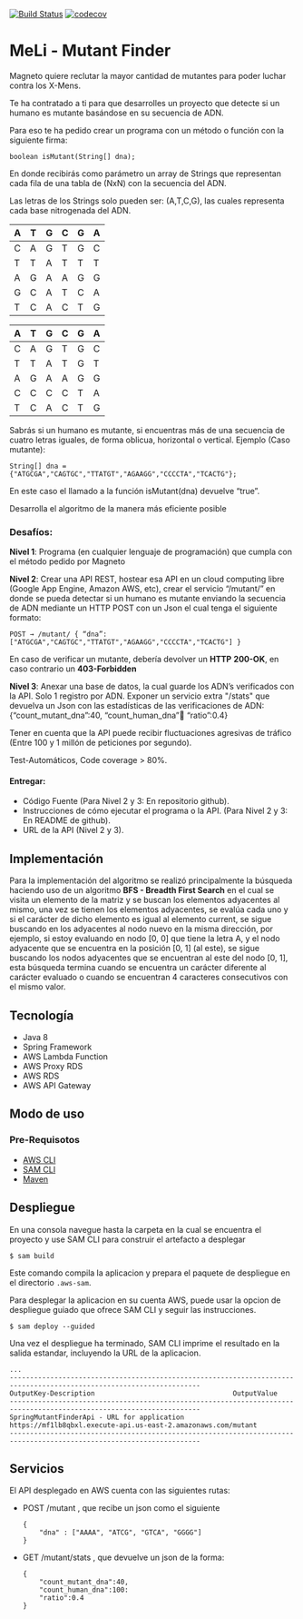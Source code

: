 [![Build Status](https://travis-ci.com/gustavomina/meli.svg?branch=master)](https://travis-ci.com/gustavomina/meli)   [![codecov](https://codecov.io/gh/gustavomina/meli/branch/master/graph/badge.svg?token=MNSAV8XWCF)](https://codecov.io/gh/gustavomina/meli)

# MeLi - Mutant Finder

Magneto quiere reclutar la mayor cantidad de mutantes para poder luchar contra los X-Mens. 

Te ha contratado a ti para que desarrolles un proyecto que detecte si un humano es mutante basándose en su secuencia de ADN.

Para eso te ha pedido crear un programa con un método o función con la siguiente firma: 

``boolean isMutant(String[] dna);``

En donde recibirás como parámetro un array de Strings que representan cada fila de una tabla de (NxN) con la secuencia del ADN.

Las letras de los Strings solo pueden ser: (A,T,C,G), las cuales representa cada base nitrogenada del ADN. 


| A | T | G | C | G | A |
| ------ | ------ | ------ | ------ |  ------ | ------ |
| C | A | G | T | G | C | 
| T | T | A | T | T | T |
| A | G | A | A | G | G |
| G | C | A | T | C | A |
| T | C | A | C | T | G |


| A | T | G | C | G | A |
| ------ | ------ | ------ | ------ |  ------ | ------ |
| C | A | G | T | G | C |
| T | T | A | T | G | T |
| A | G | A | A | G | G |
| C | C | C | C | T | A |
| T | C | A | C | T | G |

Sabrás si un humano es mutante, si encuentras ​más de una secuencia de cuatro letras iguales​, de forma oblicua, horizontal o vertical.
Ejemplo (Caso mutante): 
 
``String[] dna = {"ATGCGA","CAGTGC","TTATGT","AGAAGG","CCCCTA","TCACTG"};``
 
En este caso el llamado a la función isMutant(dna) devuelve “true”. 
 
Desarrolla el algoritmo de la manera más eficiente posible

### Desafíos:

**Nivel 1**: Programa (en cualquier lenguaje de programación) que cumpla con el método pedido por Magneto

**Nivel 2**: Crear una API REST, hostear esa API en un cloud computing libre (Google App Engine, Amazon AWS, etc), crear el servicio “/mutant/” en donde se pueda detectar si un humano es mutante enviando la secuencia de ADN mediante un HTTP POST con un Json el cual tenga el siguiente formato: 

`` POST → /mutant/ { “dna”:["ATGCGA","CAGTGC","TTATGT","AGAAGG","CCCCTA","TCACTG"] } ``

En caso de verificar un mutante, debería devolver un **HTTP** **200-OK**, en caso contrario un **403-Forbidden** 

**Nivel 3**: Anexar una base de datos, la cual guarde los ADN’s verificados con la API. Solo 1 registro por ADN. Exponer un servicio extra "/stats" que devuelva un Json con las estadísticas de las verificaciones de ADN: {“count_mutant_dna”:40, “count_human_dna”:100: “ratio”:0.4} 

Tener en cuenta que la API puede recibir fluctuaciones agresivas de tráfico (Entre 100 y 1 millón de peticiones por segundo). 
 
Test-Automáticos, Code coverage > 80%. 

 
#### Entregar: 
 
- Código Fuente (Para Nivel 2 y 3: En repositorio github). 
- Instrucciones de cómo ejecutar el programa o la API. (Para Nivel 2 y 3: En README de github).
- URL de la API (Nivel 2 y 3). 

## Implementación
Para la implementación del algoritmo se realizó principalmente la búsqueda haciendo uso de un algoritmo **BFS - Breadth First Search** en el cual se visita un elemento de la matriz y se buscan los elementos adyacentes al mismo, una vez se tienen los elementos adyacentes, se evalúa cada uno y si el carácter de dicho elemento es igual al elemento current, se sigue buscando en los adyacentes al nodo nuevo en la misma dirección, por ejemplo, si estoy evaluando en nodo [0, 0] que tiene la letra A, y el nodo adyacente que se encuentra en la posición [0, 1] (al este), se sigue buscando los nodos adyacentes que se encuentran al este del nodo [0, 1], esta búsqueda termina cuando se encuentra un carácter diferente al carácter evaluado o cuando se encuentran 4 caracteres consecutivos con el mismo valor.

## Tecnología
- Java 8
- Spring Framework
- AWS Lambda Function
- AWS Proxy RDS
- AWS RDS
- AWS API Gateway

## Modo de uso
### Pre-Requisotos
- [AWS CLI](https://aws.amazon.com/cli/)
- [SAM CLI](https://github.com/awslabs/aws-sam-cli)
- [Maven](https://maven.apache.org/)

## Despliegue
En una consola navegue hasta la carpeta en la cual se encuentra el proyecto y use SAM CLI para construir el artefacto a desplegar

```
$ sam build
```

Este comando compila la aplicacion y prepara el paquete de despliegue en el directorio `.aws-sam`.

Para desplegar la aplicacion en su cuenta AWS, puede usar la opcion de despliegue guiado que ofrece SAM CLI y seguir las instrucciones.

```
$ sam deploy --guided
```

Una vez el despliegue ha terminado, SAM CLI imprime el resultado en la salida estandar, incluyendo la URL de la aplicacion.

```
...
---------------------------------------------------------------------------------------------------------------------
OutputKey-Description                                  OutputValue
---------------------------------------------------------------------------------------------------------------------
SpringMutantFinderApi - URL for application            https://mf1lb8qbxl.execute-api.us-east-2.amazonaws.com/mutant
---------------------------------------------------------------------------------------------------------------------
```

## Servicios
El API desplegado en AWS cuenta con las siguientes rutas:

- POST /mutant , que recibe un json como el siguiente

   ````
   {
       "dna" : ["AAAA", "ATCG", "GTCA", "GGGG"]
   }
   ````

- GET /mutant/stats , que devuelve un json de la forma: 

  ````
  {
      "count_mutant_dna":40, 
      "count_human_dna":100: 
      "ratio":0.4
  }
  ````

